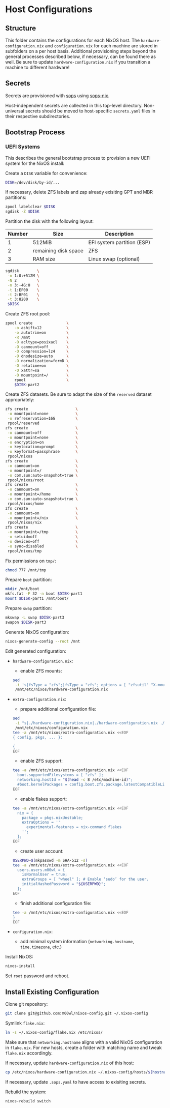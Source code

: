 # Host Configurations

## Structure

This folder contains the configurations for each NixOS host.
The `hardware-configuration.nix` and `configuration.nix` for each machine are stored in subfolders on a per host basis.
Additional provisioning steps beyond the general processes described below, if necessary, can be found there as well.
Be sure to update `hardware-configuration.nix` if you transition a machine to different hardware!

## Secrets

Secrets are provisioned with [sops](https://github.com/mozilla/sops) using [sops-nix](https://github.com/Mic92/sops-nix).

Host-independent secrets are collected in this top-level directory.
Non-universal secrets should be moved to host-specific `secrets.yaml` files in their respective subdirectories.

## Bootstrap Process

### UEFI Systems

This describes the general bootstrap process to provision a new UEFI system for the NixOS install:

Create a `DISK` variable for convenience:

```bash
DISK=/dev/disk/by-id/...
```

If necessary, delete ZFS labels and zap already exisiting GPT and MBR partitions:

```bash
zpool labelclear $DISK
sgdisk -Z $DISK
```

Partition the disk with the following layout:

| Number  | Size                  | Description                 |
| ------- | --------------------- | --------------------------- |
| 1       | 512MiB                | EFI system partition (ESP)  |
| 2       | remaining disk space  | ZFS                         |
| 3       | RAM size              | Linux swap (optional)       |

```bash
sgdisk        \
 -n 1:0:+512M \
 -N 2         \
 -n 3:-4G:0   \
 -t 1:EF00    \
 -t 2:BF01    \
 -t 3:8200    \
 $DISK
```

Create ZFS root pool:

```bash
zpool create               \
    -o ashift=12           \
    -o autotrim=on         \
    -R /mnt                \
    -O acltype=posixacl    \
    -O canmount=off        \
    -O compression=lz4     \
    -O dnodesize=auto      \
    -O normalization=formD \
    -O relatime=on         \
    -O xattr=sa            \
    -O mountpoint=/        \
    rpool                  \
    $DISK-part2
```

Create ZFS datasets.
Be sure to adapt the size of the `reserved` dataset appropriately:

```bash
zfs create                     \
 -o mountpoint=none            \
 -o refreservation=16G         \
 rpool/reserved
zfs create                     \
 -o canmount=off               \
 -o mountpoint=none            \
 -o encryption=on              \
 -o keylocation=prompt         \
 -o keyformat=passphrase       \
 rpool/nixos
zfs create                     \
 -o canmount=on                \
 -o mountpoint=/               \
 -o com.sun:auto-snapshot=true \
 rpool/nixos/root
zfs create                     \
 -o canmount=on                \
 -o mountpoint=/home           \
 -o com.sun:auto-snapshot=true \
 rpool/nixos/home
zfs create                     \
 -o canmount=on                \
 -o mountpoint=/nix            \
 rpool/nixos/nix
zfs create                     \
 -o mountpoint=/tmp            \
 -o setuid=off                 \
 -o devices=off                \
 -o sync=disabled              \
 rpool/nixos/tmp
```

Fix permissions on `tmp/`:

```bash
chmod 777 /mnt/tmp
```

Prepare `boot` partition:

```bash
mkdir /mnt/boot
mkfs.fat -F 32 -n boot $DISK-part1
mount $DISK-part1 /mnt/boot/
```

Prepare `swap` partition:

```bash
mkswap -L swap $DISK-part3
swapon $DISK-part3
```

Generate NixOS configuration:

```bash
nixos-generate-config --root /mnt
```

Edit generated configuration:

- `hardware-configuration.nix`:

  - enable ZFS mounts:
  ```bash
  sed                                                                                \
   -i 's|fsType = "zfs";|fsType = "zfs"; options = [ "zfsutil" "X-mount.mkdir" ];|g' \
   /mnt/etc/nixos/hardware-configuration.nix
  ```

- `extra-configuration.nix`:

  - prepare additional configuration file:
  ```bash
  sed                                                                                           \
   -i "s|./hardware-configuration.nix|./hardware-configuration.nix ./extra-configuration.nix|g" \
   /mnt/etc/nixos/configuration.nix
  tee -a /mnt/etc/nixos/extra-configuration.nix <<EOF
  { config, pkgs, ... }:

  {
  EOF
  ```

  - enable ZFS support:
  ```bash
  tee -a /mnt/etc/nixos/extra-configuration.nix <<EOF
    boot.supportedFilesystems = [ "zfs" ];
    networking.hostId = "$(head -c 8 /etc/machine-id)";
    #boot.kernelPackages = config.boot.zfs.package.latestCompatibleLinuxPackages;
  EOF
  ```

  - enable flakes support:
  ```bash
  tee -a /mnt/etc/nixos/extra-configuration.nix <<EOF
    nix = {
      package = pkgs.nixUnstable;
      extraOptions = ''
        experimental-features = nix-command flakes
      '';
    };
  EOF
  ```
  - create user account:
  ```bash
  USERPWD=$(mkpasswd -m SHA-512 -s)
  tee -a /mnt/etc/nixos/extra-configuration.nix <<EOF
    users.users.m00wl = {
      isNormalUser = true;
      extraGroups = [ "wheel" ]; # Enable ‘sudo’ for the user.
      initialHashedPassword = "${USERPWD}";
    };
  EOF
  ```

  - finish additional configuration file:
  ```bash
  tee -a /mnt/etc/nixos/extra-configuration.nix <<EOF
  }
  EOF
  ```

- `configuration.nix`:

  - add minimal system information (`networking.hostname`, `time.timezone`, etc.)

Install NixOS:

```bash
nixos-install
```

Set `root` password and reboot.

## Install Existing Configuration

Clone git repository:

```bash
git clone git@github.com:m00wl/nixos-config.git ~/.nixos-config
```

Symlink `flake.nix`:

```bash
ln -s ~/.nixos-config/flake.nix /etc/nixos/
```

Make sure that `networking.hostname` aligns with a valid NixOS configuration in `flake.nix`.
For new hosts, create a folder with matching name and tweak `flake.nix` accordingly.

If necessary, update `hardware-configuration.nix` of this host:

```bash
cp /etc/nixos/hardware-configuration.nix ~/.nixos-config/hosts/$(hostname)/
```

If necessary, update `.sops.yaml` to have access to exisiting secrets.

Rebuild the system:

```bash
nixos-rebuild switch
```

